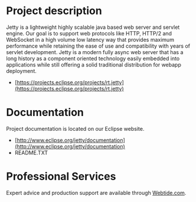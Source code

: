Project description
============

Jetty is a lightweight highly scalable java based web server and servlet engine.
Our goal is to support web protocols like HTTP, HTTP/2 and WebSocket in a high
volume low latency way that provides maximum performance while retaining the ease
of use and compatibility with years of servlet development. Jetty is a modern
fully async web server that has a long history as a component oriented technology
easily embedded into applications while still offering a solid traditional
distribution for webapp deployment.

- [https://projects.eclipse.org/projects/rt.jetty](https://projects.eclipse.org/projects/rt.jetty)

Documentation
============

Project documentation is located on our Eclipse website.

- [http://www.eclipse.org/jetty/documentation](http://www.eclipse.org/jetty/documentation)
- README.TXT

Professional Services
============

Expert advice and production support are available through [Webtide.com](http://webtide.com).
